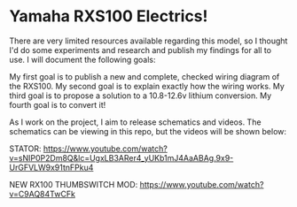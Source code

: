 # Yamaha RXS100 Electrics!

There are very limited resources available regarding this model, so I thought I'd do some experiments and research and publish my findings for all to use. I will document the following goals:

My first goal is to publish a new and complete, checked wiring diagram of the RXS100. 
My second goal is to explain exactly how the wiring works.
My third goal is to propose a solution to a 10.8-12.6v lithium conversion.
My fourth goal is to convert it!

As I work on the project, I aim to release schematics and videos. The schematics can be viewing in this repo, but the videos will be shown below:

STATOR: https://www.youtube.com/watch?v=sNIP0P2Dm8Q&lc=UgxLB3ARer4_yUKb1mJ4AaABAg.9x9-UrGFVLW9x91tnFPku4


NEW RX100 THUMBSWITCH MOD: https://www.youtube.com/watch?v=C9AQ84TwCFk
